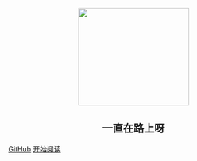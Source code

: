 <p align="center">
<img src="https://java-interview.oss-cn-chengdu.aliyuncs.com/page/ioc3.jpg" width="223" height="197"/>
</p>
<h2 align="center">一直在路上呀</h2>


[GitHub](https://github.com/670017569/JavaInterView.git)
[开始阅读](#JavaInterview)
